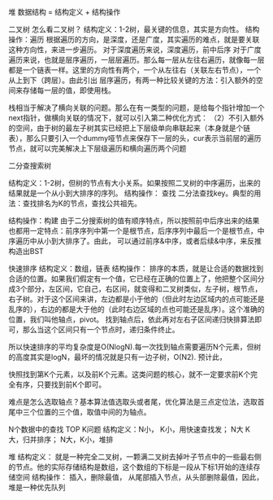 堆
数据结构 = 结构定义 + 结构操作



二叉树
怎么看二叉树？
结构定义：1-2树，最关键的信息，其实是方向性。
结构操作：遍历
根据遍历的方向，是深度，还是广度，其实遍历的难点，就是要关联这种方向性，来进一步遍历。
对于深度遍历来说，深度遍历，前中后序
对于广度遍历来说，也就是层序遍历，一层层遍历。那么每一层从左往右遍历，就像每一层都是一个链表一样。这里的方向性有两个，一个从左往右（关联左右节点），一个从上到下（跨层）。由此引出 层序遍历，有两一种比较关键的方法：引入额外的空间来存储每一层的值，即使用栈。

栈相当于解决了横向关联的问题。那么在有一类型的问题，是给每个指针增加一个next指针，做横向关联的情况下，就可以引入第二种优化方式：
（2）不引入额外的空间，由于树的最左子树其实已经把上下层级单向串联起来（本身就是个链表），那么只要引入一个dummy哑节点来保存下一层的头，cur表示当前层的遍历节点，就可以完美解决上下层级遍历和横向遍历两个问题


二分查搜索树

结构定义：1-2树，但树的节点有大小关系。如果按照二叉树的中序遍历，出来的结果就是一个从小到大排序的序列。
结构操作： 查找
二分法查找key。典型的用法：查找排名为K的节点，查找公共祖先。

结构操作：构建
由于二分搜索树的值有顺序特点，所以按照前中后序出来的结果也都用一定特点：前序序列中第一个是根节点，后序序列中最后一个是根节点，中序遍历中从小到大排序了。由此，
可以通过前序&中序，或者后续&中序，来反推构造出BST

快速排序
结构定义：数组，链表
结构操作：
排序的本质，就是让合适的数据找到合适的位置。如果我们假定有一个值，它已经在正确的位置上了，他把整个区间分成3个部分，左区间，它自己，右区间，就变得和二叉树类似，左子树，根节点，右子树。对于这个区间来讲，左边都是小于他的（但此时左边区域内的点可能还是乱序的），右边的都是大于他的（此时右边区域的点也可能还是乱序）。这个准确的位置，我们叫他轴点，pivot。
找到轴点后，依此再对左右子区间递归快排算法即可，那么当这个区间只有一个节点时，递归条件终止。

所以快速排序的平均复杂度是O(NlogN).每一次找到轴点需要遍历N个元素，但树的高度其实是logN，最坏的情况就是只有一边子树，O(N2).
预计此，

快照找到第K个元素，以及前K个元素。这类问题的核心，就不一定要求前K个完全有序，只要找到前K个即可。

难点是怎么选取轴点？基本算法值选取头或者尾，优化算法是三点定位法，选取首尾中三个位置的三个值，取值中间的为轴点。

N个数据中的查找 TOP K问题
结构定义：N小， K小，用快速查找发； N大 K 大，归并排序； N大，K小，堆排

堆
结构定义：
就是一种完全二叉树，一颗满二叉树去掉叶子节点中的一些最右侧的节点。他的实际存储结构是数组，这个数组的下标是一段从下标1开始的连续存储空间
结构操作：
插入，删除最值， 从尾部插入节点，从头部删除最值，因此，堆是一种优先队列




